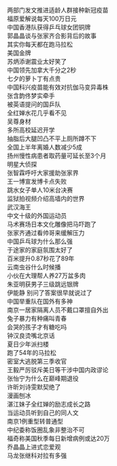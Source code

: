 两部门发文推进适龄人群接种新冠疫苗  
福原爱解说每天100万日元  
中国香港队获得乒乓球女团铜牌  
郭晶晶谈与张家齐合影背后的故事  
其实你每天都在跑马拉松  
美国金牌  
苏炳添谢震业太好笑了  
中国领先加拿大千分之2秒  
七夕的萝卜丁有点贵  
中国科兴疫苗能有效对抗伽马变异毒株  
张含韵佟梦实牵手  
被英语提问的国乒队  
全红婵水花几乎看不见  
吴尊身材  
多所高校延迟开学  
抽脂后大腿凹凸不平上厕所蹲不下  
全国上半年离婚人数减少5成  
扬州慢性病患者取药量可延长至3个月  
明星大侦探  
张智霖呼吁大家援助张家界  
王一博宣发博卡点失败  
跳水女子单人10米台决赛  
监狱拍视频介绍高墙内的世界  
武汉海王  
中文十级的外国运动员  
马术赛场日本文化雕像把马吓跑了  
张家齐通过看帅哥来缓解压力  
中国乒乓球为什么那么强  
于途家的家庭氛围太好了  
百米提升0.87秒花了89年  
云南虫谷什么时候播  
小伙在大理帮人养27万盆多肉  
朱亚明获男子三级跳远银牌  
伊能静 别问了答案很早就说过了  
中国举重队在国外有多神  
南京一居家隔离人员不戴口罩擅自外出  
兔子暴力有种痛叫青春  
会哭的孩子才有糖吃吗  
钟汉良烫嘴北京话  
夏日少年派扫楼  
跑了54年的马拉松  
密室大逃脱第三季收官  
王毅严厉驳斥美日等干涉中国内政谬论  
张怡宁为什么在巅峰期退役  
许昕刘诗雯默契绝了  
漫画刨冰  
湛江妹子全红婵的励志成长之路  
当运动员听到自己的同人文  
南京1例重型转普通型  
中纪委称饭圈乱象非整治不可  
福奇称美国秋季每日新增病例或达20万  
乔晶晶上进式恋爱观  
马龙张继科对拉有多强  
